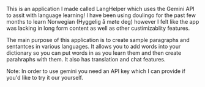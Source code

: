 This is an application I made called LangHelper which uses the Gemini API to assit with language learning! I have been using doulingo for the past few months to learn Norwegian (Hyggelig å møte deg) however I felt 
like the app was lacking in long form content as well as other custimizablity features.

The main purpose of this application is to create sample paragraphs and sentantces in various languages. It allows you
to add words into your dictionary so you can put words in as you learn them and then create parahraphs with them. It also has translation and chat features.

 Note: In order to use gemini you need an API key which I can provide if you'd like to try it our yourself.
